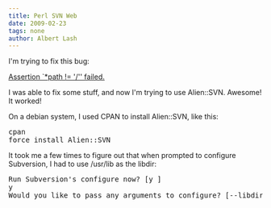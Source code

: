 ```yaml
---
title: Perl SVN Web
date: 2009-02-23
tags: none
author: Albert Lash
---
```

I'm trying to fix this bug:

<a href="http://www.docunext.com/2008/10/svn_ra_get_log-assertion-path-failed/">Assertion `*path != '/'' failed.</a>

I was able to fix some stuff, and now I'm trying to use Alien::SVN. Awesome! It worked!

On a debian system, I used CPAN to install Alien::SVN, like this:

<pre  class="bash">
cpan
force install Alien::SVN</pre>

It took me a few times to figure out that when prompted to configure Subversion, I had to use /usr/lib as the libdir:

<pre class="bash">
Run Subversion's configure now? [y ]
y
Would you like to pass any arguments to configure? [--libdir=/usr/local/lib/perl/5.10.0/Alien/SVN --prefix=/usr/local ]--libdir=/usr/lib</pre>

